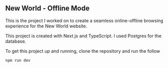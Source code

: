 ## New World - Offline Mode

This is the project I worked on to create a seamless online-offline browsing experience for the New World website.

This project is created with Next.js and TypeScript. I used Postgres for the database.

To get this project up and running, clone the repository and run the follow

```
npm run dev
```
